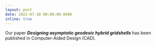 ```yaml
---
layout: post
date: 2022-07-30 00:00:00-0400
inline: true
---
```


Our paper ***Designing asymptotic geodesic hybrid gridshells*** has been published in Computer-Aided Design (CAD).
